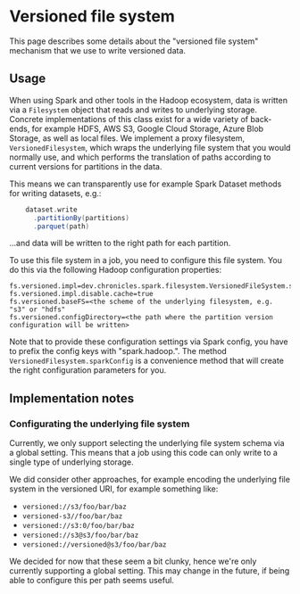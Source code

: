 # Versioned file system

This page describes some details about the "versioned file system" mechanism that we use to write versioned data.

## Usage

When using Spark and other tools in the Hadoop ecosystem, data is written via a `Filesystem` object that reads and writes to underlying storage.
Concrete implementations of this class exist for a wide variety of back-ends, for example HDFS, AWS S3, Google Cloud Storage, Azure Blob Storage, as well as local files.
We implement a proxy filesystem, `VersionedFilesystem`, which wraps the underlying file system that you would normally use, and which performs the translation of paths according to current versions for partitions in the data.

This means we can transparently use for example Spark Dataset methods for writing datasets, e.g.:

```scala
    dataset.write
      .partitionBy(partitions)
      .parquet(path)

```

...and data will be written to the right path for each partition.

To use this file system in a job, you need to configure this file system. You do this via the following Hadoop configuration properties:

```
fs.versioned.impl=dev.chronicles.spark.filesystem.VersionedFileSystem.spark.VersionedFileSystem
fs.versioned.impl.disable.cache=true
fs.versioned.baseFS=<the scheme of the underlying filesystem, e.g. "s3" or "hdfs"
fs.versioned.configDirectory=<the path where the partition version configuration will be written>
```

Note that to provide these configuration settings via Spark config, you have to prefix the config keys with "spark.hadoop.".
The method `VersionedFilesystem.sparkConfig` is a convenience method that will create the right configuration parameters for you.

## Implementation notes

### Configurating the underlying file system

Currently, we only support selecting the underlying file system schema via a global setting.
This means that a job using this code can only write to a single type of underlying storage.

We did consider other approaches, for example encoding the underlying file system in the versioned URI,
for example something like:

  * `versioned://s3/foo/bar/baz`
  * `versioned-s3//foo/bar/baz`
  * `versioned://s3:0/foo/bar/baz`
  * `versioned://s3@s3/foo/bar/baz`
  * `versioned://versioned@s3/foo/bar/baz`

We decided for now that these seem a bit clunky, hence we're only currently supporting a global setting. This may change in the future,
if being able to configure this per path seems useful.
